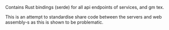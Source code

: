 Contains Rust bindings (serde) for all api endpoints of services, and gm tex.

This is an attempt to standardise share code between the servers and web assembly-s as this is shown to be problematic.
